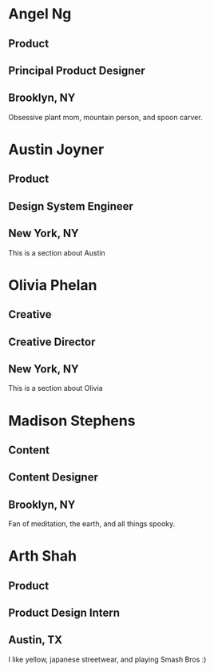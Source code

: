 # Angel Ng
## Product
## Principal Product Designer
## Brooklyn, NY
Obsessive plant mom, mountain person, and spoon carver.

# Austin Joyner
## Product
## Design System Engineer
## New York, NY
This is a section about Austin

# Olivia Phelan
## Creative
## Creative Director
## New York, NY
This is a section about Olivia

# Madison Stephens
## Content
## Content Designer
## Brooklyn, NY
Fan of meditation, the earth, and all things spooky.

# Arth Shah
## Product
## Product Design Intern
## Austin, TX
I like yellow, japanese streetwear, and playing Smash Bros :)
